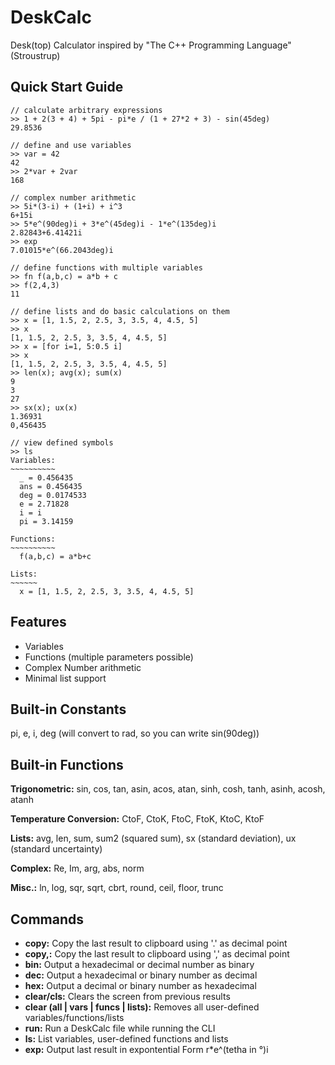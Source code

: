 # DeskCalc
Desk(top) Calculator inspired by "The C++ Programming Language" (Stroustrup)

## Quick Start Guide
```
// calculate arbitrary expressions
>> 1 + 2(3 + 4) + 5pi - pi*e / (1 + 27*2 + 3) - sin(45deg)
29.8536

// define and use variables
>> var = 42
42
>> 2*var + 2var
168

// complex number arithmetic
>> 5i*(3-i) + (1+i) + i^3
6+15i 
>> 5*e^(90deg)i + 3*e^(45deg)i - 1*e^(135deg)i
2.82843+6.41421i
>> exp
7.01015*e^(66.2043deg)i

// define functions with multiple variables
>> fn f(a,b,c) = a*b + c
>> f(2,4,3)
11

// define lists and do basic calculations on them
>> x = [1, 1.5, 2, 2.5, 3, 3.5, 4, 4.5, 5]
>> x
[1, 1.5, 2, 2.5, 3, 3.5, 4, 4.5, 5]
>> x = [for i=1, 5:0.5 i]
>> x
[1, 1.5, 2, 2.5, 3, 3.5, 4, 4.5, 5]
>> len(x); avg(x); sum(x)
9
3
27
>> sx(x); ux(x)
1.36931
0,456435

// view defined symbols
>> ls
Variables:
~~~~~~~~~~
  _ = 0.456435
  ans = 0.456435
  deg = 0.0174533
  e = 2.71828
  i = i
  pi = 3.14159

Functions:
~~~~~~~~~~
  f(a,b,c) = a*b+c

Lists:
~~~~~~
  x = [1, 1.5, 2, 2.5, 3, 3.5, 4, 4.5, 5]
```

## Features
* Variables
* Functions (multiple parameters possible)
* Complex Number arithmetic
* Minimal list support

## Built-in Constants
pi, e, i, deg (will convert to rad, so you can write sin(90deg))

## Built-in Functions

__Trigonometric:__ sin, cos, tan, asin, acos, atan, sinh, cosh, tanh, asinh, acosh, atanh

__Temperature Conversion:__ CtoF, CtoK, FtoC, FtoK, KtoC, KtoF

__Lists:__ avg, len, sum, sum2 (squared sum), sx (standard deviation), ux (standard uncertainty)

__Complex:__ Re, Im, arg, abs, norm

__Misc.:__ ln, log, sqr, sqrt, cbrt, round, ceil, floor, trunc

## Commands
* __copy:__ Copy the last result to clipboard using '.' as decimal point
* __copy,:__ Copy the last result to clipboard using ',' as decimal point
* __bin:__ Output a hexadecimal or decimal number as binary
* __dec:__ Output a hexadecimal or binary number as decimal
* __hex:__ Output a decimal or binary number as hexadecimal
* __clear/cls:__ Clears the screen from previous results
* __clear (all | vars | funcs | lists):__ Removes all user-defined variables/functions/lists
* __run:__ Run a DeskCalc file while running the CLI
* __ls:__ List variables, user-defined functions and lists
* __exp:__ Output last result in expontential Form r*e^(tetha in °)i
